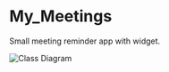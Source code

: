 # My_Meetings
Small meeting reminder app with widget.

![Class Diagram](https://raw.githubusercontent.com/praslnx8/My_Meetings/master/class_diagram.png)
